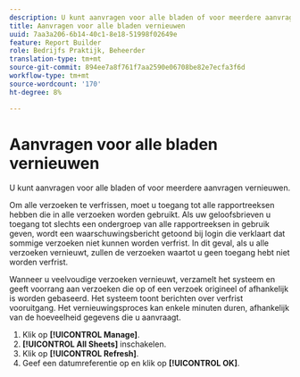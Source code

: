 ```yaml
---
description: U kunt aanvragen voor alle bladen of voor meerdere aanvragen vernieuwen.
title: Aanvragen voor alle bladen vernieuwen
uuid: 7aa3a206-6b14-40c1-8e18-51998f02649e
feature: Report Builder
role: Bedrijfs Praktijk, Beheerder
translation-type: tm+mt
source-git-commit: 894ee7a8f761f7aa2590e06708be82e7ecfa3f6d
workflow-type: tm+mt
source-wordcount: '170'
ht-degree: 8%

---
```



# Aanvragen voor alle bladen vernieuwen

U kunt aanvragen voor alle bladen of voor meerdere aanvragen vernieuwen.

Om alle verzoeken te verfrissen, moet u toegang tot alle rapportreeksen hebben die in alle verzoeken worden gebruikt. Als uw geloofsbrieven u toegang tot slechts een ondergroep van alle rapportreeksen in gebruik geven, wordt een waarschuwingsbericht getoond bij login die verklaart dat sommige verzoeken niet kunnen worden verfrist. In dit geval, als u alle verzoeken vernieuwt, zullen de verzoeken waartot u geen toegang hebt niet worden verfrist.

Wanneer u veelvoudige verzoeken vernieuwt, verzamelt het systeem en geeft voorrang aan verzoeken die op of een verzoek origineel of afhankelijk is worden gebaseerd. Het systeem toont berichten over verfrist vooruitgang. Het vernieuwingsproces kan enkele minuten duren, afhankelijk van de hoeveelheid gegevens die u aanvraagt.

1. Klik op **[!UICONTROL Manage]**.
1. **[!UICONTROL All Sheets]** inschakelen.
1. Klik op **[!UICONTROL Refresh]**.
1. Geef een datumreferentie op en klik op **[!UICONTROL OK]**.
